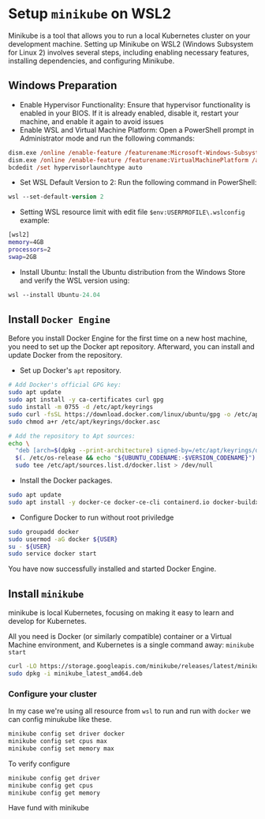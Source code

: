 # Setup `minikube` on WSL2

Minikube is a tool that allows you to run a local Kubernetes cluster on your development machine. Setting up Minikube on WSL2 (Windows Subsystem for Linux 2) involves several steps, including enabling necessary features, installing dependencies, and configuring Minikube.

## Windows Preparation

- Enable Hypervisor Functionality: Ensure that hypervisor functionality is enabled in your BIOS. If it is already enabled, disable it, restart your machine, and enable it again to avoid issues
- Enable WSL and Virtual Machine Platform: Open a PowerShell prompt in Administrator mode and run the following commands:

```ps
dism.exe /online /enable-feature /featurename:Microsoft-Windows-Subsystem-Linux /all /norestart
dism.exe /online /enable-feature /featurename:VirtualMachinePlatform /all /norestart
bcdedit /set hypervisorlaunchtype auto
```

- Set WSL Default Version to 2: Run the following command in PowerShell:

```ps
wsl --set-default-version 2
```

- Setting WSL resource limit with edit file `$env:USERPROFILE\.wslconfig` example:

```sh
[wsl2]
memory=4GB
processors=2
swap=2GB
```

- Install Ubuntu: Install the Ubuntu distribution from the Windows Store and verify the WSL version using:

```ps
wsl --install Ubuntu-24.04
```

## Install `Docker Engine`

Before you install Docker Engine for the first time on a new host machine, you need to set up the Docker apt repository. Afterward, you can install and update Docker from the repository.

- Set up Docker's `apt` repository.

```sh
# Add Docker's official GPG key:
sudo apt update
sudo apt install -y ca-certificates curl gpg
sudo install -m 0755 -d /etc/apt/keyrings
sudo curl -fsSL https://download.docker.com/linux/ubuntu/gpg -o /etc/apt/keyrings/docker.asc
sudo chmod a+r /etc/apt/keyrings/docker.asc

# Add the repository to Apt sources:
echo \
  "deb [arch=$(dpkg --print-architecture) signed-by=/etc/apt/keyrings/docker.asc] https://download.docker.com/linux/ubuntu \
  $(. /etc/os-release && echo "${UBUNTU_CODENAME:-$VERSION_CODENAME}") stable" | \
  sudo tee /etc/apt/sources.list.d/docker.list > /dev/null
```

- Install the Docker packages.

```sh
sudo apt update
sudo apt install -y docker-ce docker-ce-cli containerd.io docker-buildx-plugin docker-compose-plugin
```

- Configure Docker to run without root priviledge

```sh
sudo groupadd docker
sudo usermod -aG docker ${USER}
su - ${USER}
sudo service docker start
```

You have now successfully installed and started Docker Engine.

## Install `minikube`

minikube is local Kubernetes, focusing on making it easy to learn and develop for Kubernetes.

All you need is Docker (or similarly compatible) container or a Virtual Machine environment, and Kubernetes is a single command away: `minikube start`

```sh
curl -LO https://storage.googleapis.com/minikube/releases/latest/minikube_latest_amd64.deb
sudo dpkg -i minikube_latest_amd64.deb
```

### Configure your cluster

In my case we're using all resource from `wsl` to run and run with `docker` we can config minukube like these.

```sh
minikube config set driver docker
minikube config set cpus max
minikube config set memory max
```

To verify configure

```sh
minikube config get driver
minikube config get cpus
minikube config get memory
```

Have fund with minikube
